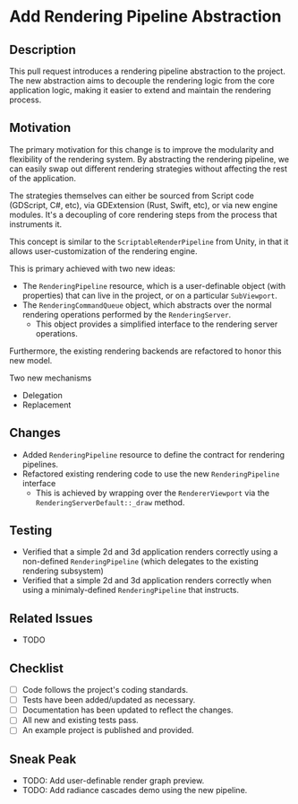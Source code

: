 # Add Rendering Pipeline Abstraction

## Description

This pull request introduces a rendering pipeline abstraction to the project. The new abstraction aims to decouple the rendering logic from the core application logic, making it easier to extend and maintain the rendering process.

## Motivation

The primary motivation for this change is to improve the modularity and flexibility of the rendering system. By abstracting the rendering pipeline, we can easily swap out different rendering strategies without affecting the rest of the application.

The strategies themselves can either be sourced from Script code (GDScript, C#, etc), via GDExtension (Rust, Swift, etc), or via new engine modules. It's a decoupling of core rendering steps from the process that instruments it.

This concept is similar to the `ScriptableRenderPipeline` from Unity, in that it allows user-customization of the rendering engine.

This is primary achieved with two new ideas:

* The `RenderingPipeline` resource, which is a user-definable object (with properties) that can live in the project, or on a particular `SubViewport`.
* The `RenderingCommandQueue` object, which abstracts over the normal rendering operations performed by the `RenderingServer`.
  * This object provides a simplified interface to the rendering server operations.

Furthermore, the existing rendering backends are refactored to honor this new model.

Two new mechanisms
* Delegation
* Replacement

## Changes

- Added `RenderingPipeline` resource to define the contract for rendering pipelines.
- Refactored existing rendering code to use the new `RenderingPipeline` interface
  - This is achieved by wrapping over the `RendererViewport` via the `RenderingServerDefault::_draw` method.

## Testing

- Verified that a simple 2d and 3d application renders correctly using a non-defined `RenderingPipeline` (which delegates to the existing rendering subsystem)
- Verified that a simple 2d and 3d application renders correctly when using a minimaly-defined `RenderingPipeline` that instructs.

## Related Issues

- TODO

## Checklist

- [ ] Code follows the project's coding standards.
- [ ] Tests have been added/updated as necessary.
- [ ] Documentation has been updated to reflect the changes.
- [ ] All new and existing tests pass.
- [ ] An example project is published and provided.

## Sneak Peak

- TODO: Add user-definable render graph preview.
- TODO: Add radiance cascades demo using the new pipeline.